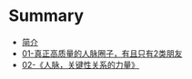 # Summary

* [简介](README.md)
* [01-真正高质量的人脉圈子，有且只有2类朋友](01-真正高质量的人脉圈子，有且只有2类朋友.md)
* [02-《人脉，关键性关系的力量》](02-《人脉，关键性关系的力量》.md)
